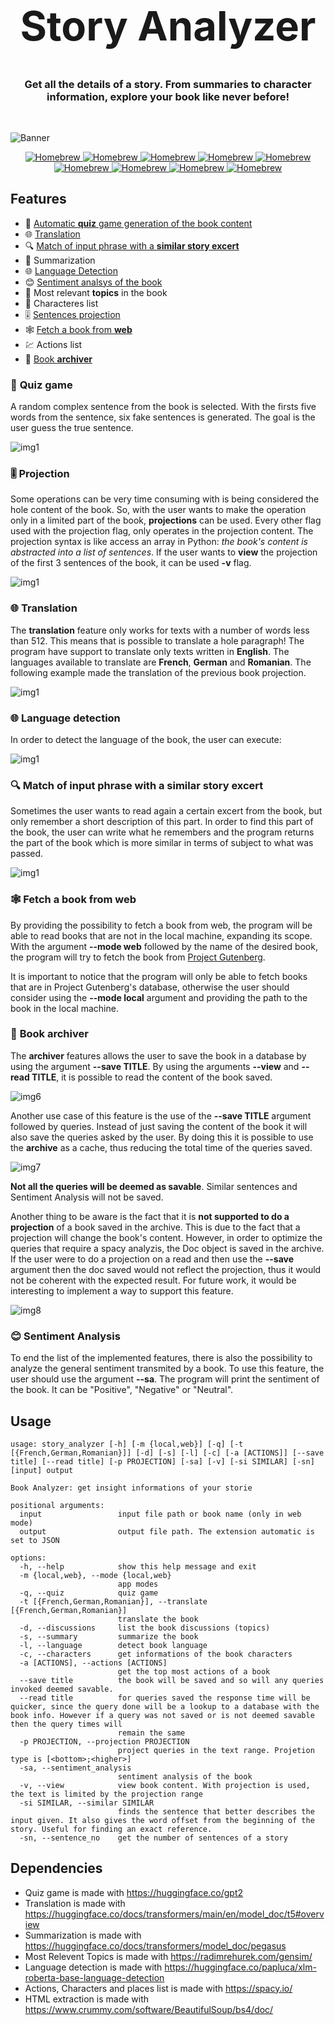 <h1 style="font-size:65px" align="center"> Story <b>Analyzer</b> </h1></center>

<center><h3>Get all the details of a story. From summaries to character information, explore your book like never before!</h3> </center>

<br>

![Banner](https://raw.githubusercontent.com/LittleLevi05/spln-2223/main/TP1/images/banner.jpg)

<p align="center">
  <a href="https://formulae.brew.sh/formula/semgrep">
    <img src="https://img.shields.io/badge/transformers-^4.27.4-yellow" alt="Homebrew" />
  </a>
  <a href="https://formulae.brew.sh/formula/semgrep">
    <img src="https://img.shields.io/badge/spacy-^3.5.1-blue" alt="Homebrew" />
  </a>
  <a href="https://formulae.brew.sh/formula/semgrep">
    <img src="https://img.shields.io/badge/gensim-^4.3.1-green" alt="Homebrew" />
  </a>
  <a href="https://formulae.brew.sh/formula/semgrep">
    <img src="https://img.shields.io/badge/beautifulsoup4-^4.12.2-pink" alt="Homebrew" />
  </a>
  <a href="https://formulae.brew.sh/formula/semgrep">
    <img src="https://img.shields.io/badge/torch-^2.0.0-red" alt="Homebrew" />
  </a>
  <a href="https://formulae.brew.sh/formula/semgrep">
    <img src="https://img.shields.io/badge/sentencepiece-^0.1.97-orange" alt="Homebrew" />
  </a>
  <a href="https://formulae.brew.sh/formula/semgrep">
    <img src="https://img.shields.io/badge/colorama-^0.4.6-blueviolet" alt="Homebrew" />
  </a>
  <a href="https://formulae.brew.sh/formula/semgrep">
    <img src="https://img.shields.io/badge/sortedcontainers-^2.4.0-brightgreen" alt="Homebrew" />
  </a>
  <a href="https://formulae.brew.sh/formula/semgrep">
    <img src="https://img.shields.io/badge/python-^3.10-lightgrey" alt="Homebrew" />
  </a>
</p>

## Features

* 🎲 [Automatic **quiz** game generation of the book content](#quiz)
* 🌐 [Translation](#translation)
* 🔍 [Match of input phrase with a **similar story excert**](#match)
* 📝 Summarization  
* 🌐 [Language Detection](#language)
* 😊 [Sentiment analsys of the book](#sentiment)
* 🎯 Most relevant **topics** in the book
* 👥 Characteres list 
* 🎚️ [Sentences projection](#projection)
* 🕸️ [Fetch a book from **web**](#fetch)
* 💹 Actions list 
* 📁 [Book **archiver**](#archiver)

### 🎲 <a name="quiz">Quiz game</a> 

A random complex sentence from the book is selected. With the firsts five words from the sentence, six fake sentences is generated. The goal is the user guess the true sentence.

![img1](https://raw.githubusercontent.com/LittleLevi05/spln-2223/main/TP1/images/img1.png
)

### 🎚️ <a name="projection"> Projection </a>

Some operations can be very time consuming with is being considered the hole content of the book. So, with the user wants to make the operation only in a limited part of the book, **projections** can be used. Every other flag used with the projection flag, only operates in the projection content. The projection syntax is like access an array in Python: *the book's content is abstracted into a list of sentences*. If the user wants to **view** the projection of the first 3 sentences of the book, it can be used **-v** flag.

![img1](https://raw.githubusercontent.com/LittleLevi05/spln-2223/main/TP1/images/img2.png
)

### 🌐 <a name="translation">Translation</a> 

The **translation** feature only works for texts with a number of words less than 512. This means that is possible to translate a hole paragraph! The program have support to translate only texts written in **English**. The languages available to translate are **French**, **German** and **Romanian**. The following example made the translation of the previous book projection.

![img1](https://raw.githubusercontent.com/LittleLevi05/spln-2223/main/TP1/images/img3.png
)

### 🌐 <a name="language">**Language detection**</a>

In order to detect the language of the book, the user can execute:

![img1](https://raw.githubusercontent.com/LittleLevi05/spln-2223/main/TP1/images/img4.png
)

### 🔍 <a name="match">**Match of input phrase with a similar story excert**</a>

Sometimes the user wants to read again a certain excert from the book, but only remember a short description of this part. In order to find this part of the book, the user can write what he remembers and the program returns the part of the book which is more similar in terms of subject to what was passed.

![img1](https://raw.githubusercontent.com/LittleLevi05/spln-2223/main/TP1/images/img5.png
)

### 🕸️ <a name="fetch">**Fetch a book from web**</a>

By providing the possibility to fetch a book from web, the program will be able to read books that are not in the local machine, expanding its scope. With the argument **--mode web** followed by the name of the desired book, the program will try to fetch the book from [Project Gutenberg](https://www.gutenberg.org/).

It is important to notice that the program will only be able to fetch books that are in Project Gutenberg's database, otherwise the user should consider using the **--mode local** argument and providing the path to the book in the local machine.

### 📁 <a name="archiver">**Book archiver**</a>

The **archiver** features allows the user to save the book in a database by using the argument **--save TITLE**. By using the arguments **--view** and **--read TITLE**, it is possible to read the content of the book saved. 

![img6](https://raw.githubusercontent.com/LittleLevi05/spln-2223/main/TP1/images/img6.png
)

Another use case of this feature is the use of the **--save TITLE** argument followed by queries. Instead of just saving the content of the book it will also save the queries asked by the user. By doing this it is possible to use the **archive** as a cache, thus reducing the total time of the queries saved. 

![img7](https://raw.githubusercontent.com/LittleLevi05/spln-2223/main/TP1/images/img7.png
)

**Not all the queries will be deemed as savable**. Similar sentences and Sentiment Analysis will not be saved.

Another thing to be aware is the fact that it is **not supported to do a projection** of a book saved in the archive. This is due to the fact that a projection will change the book's content. However, in order to optimize the queries that require a spacy analyzis, the Doc object is saved in the archive. If the user were to do a projection on a read and then use the **--save** argument then the doc saved would not reflect the projection, thus it would not be coherent with the expected result. For future work, it would be interesting to implement a way to support this feature.

![img8](https://raw.githubusercontent.com/LittleLevi05/spln-2223/main/TP1/images/img8.png
)

### 😊 <a name="sentiment">**Sentiment Analysis**</a>

To end the list of the implemented features, there is also the possibility to analyze the general sentiment transmited by a book. To use this feature, the user should use the argument **--sa**. The program will print the sentiment of the book. It can be "Positive", "Negative" or "Neutral".

## Usage

```
usage: story_analyzer [-h] [-m {local,web}] [-q] [-t [{French,German,Romanian}]] [-d] [-s] [-l] [-c] [-a [ACTIONS]] [--save title] [--read title] [-p PROJECTION] [-sa] [-v] [-si SIMILAR] [-sn] [input] output

Book Analyzer: get insight informations of your storie

positional arguments:
  input                 input file path or book name (only in web mode)
  output                output file path. The extension automatic is set to JSON

options:
  -h, --help            show this help message and exit
  -m {local,web}, --mode {local,web}
                        app modes
  -q, --quiz            quiz game
  -t [{French,German,Romanian}], --translate [{French,German,Romanian}]
                        translate the book
  -d, --discussions     list the book discussions (topics)
  -s, --summary         summarize the book
  -l, --language        detect book language
  -c, --characters      get informations of the book characters
  -a [ACTIONS], --actions [ACTIONS]
                        get the top most actions of a book
  --save title          the book will be saved and so will any queries invoked deemed savable.
  --read title          for queries saved the response time will be quicker, since the query done will be a lookup to a database with the book info. However if a query was not saved or is not deemed savable then the query times will
                        remain the same
  -p PROJECTION, --projection PROJECTION
                        project queries in the text range. Projetion type is [<bottom>;<higher>]
  -sa, --sentiment_analysis
                        sentiment analysis of the book
  -v, --view            view book content. With projection is used, the text is limited by the projection range
  -si SIMILAR, --similar SIMILAR
                        finds the sentence that better describes the input given. It also gives the word offset from the beginning of the story. Useful for finding an exact reference.
  -sn, --sentence_no    get the number of sentences of a story
```

## Dependencies

* Quiz game is made with https://huggingface.co/gpt2
* Translation is made with https://huggingface.co/docs/transformers/main/en/model_doc/t5#overview
* Summarization is made with https://huggingface.co/docs/transformers/model_doc/pegasus
* Most Relevent Topics is made with https://radimrehurek.com/gensim/
* Language detection is made with https://huggingface.co/papluca/xlm-roberta-base-language-detection
* Actions, Characters and places list is made with https://spacy.io/
* HTML extraction is made with https://www.crummy.com/software/BeautifulSoup/bs4/doc/

